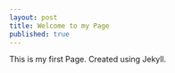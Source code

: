 ```yaml
---
layout: post
title: Welcome to my Page
published: true
---
```


This is my first Page.
Created using Jekyll.
